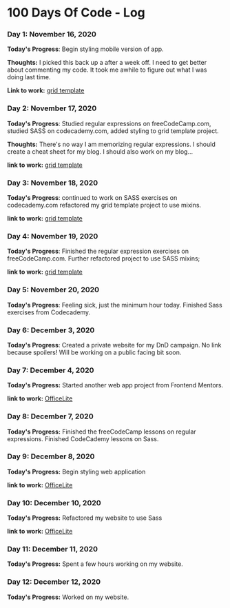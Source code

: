 # 100 Days Of Code - Log

### Day 1: November 16, 2020

**Today's Progress**: Begin styling mobile version of app.

**Thoughts:** I picked this back up a after a week off. I need to get better about commenting my code. It took me awhile to figure out what I was doing last time. 

**Link to work:** [grid template](https://testimonials-grid-git-norman.norman02.vercel.app/)


### Day 2: November 17, 2020

**Today's Progress**: Studied regular expressions on freeCodeCamp.com, studied SASS on codecademy.com, added styling to grid template project.

**Thoughts:** There's no way I am memorizing regular expressions. I should create a cheat sheet for my blog. I should also work on my blog...

**link to work:** [grid template](https://github.com/norman02/testimonials-grid.git)


### Day 3: November 18, 2020

**Today's Progress**: continued to work on SASS exercises on codecademy.com refactored my grid template project to use mixins.

**link to work:** [grid template](https://github.com/norman02/testimonials-grid.git)

### Day 4: November 19, 2020

**Today's Progress**: Finished the regular expression exercises on freeCodeCamp.com. Further refactored project to use SASS mixins;

**link to work:** [grid template](https://github.com/norman02/testimonials-grid.git)

### Day 5: November 20, 2020


**Today's Progress**: Feeling sick, just the minimum hour today. Finished Sass exercises from Codecademy.


### Day 6: December 3, 2020

**Today's Progress**: Created a private website for my DnD campaign. No link because spoilers! Will be working on a public facing bit soon.

### Day 7: December 4, 2020 

**Today's Progress:** Started another web app project from Frontend Mentors.

**link to work:** [OfficeLite](https://github.com/norman02/Officlite-coming-soon.git)

### Day 8: December 7, 2020

**Today's Progress:** Finished the freeCodeCamp lessons on regular expressions. Finished CodeCademy lessons on Sass.


### Day 9: December 8, 2020

**Today's Progress:** Begin styling web application

**link to work:** [OfficeLite](https://github.com/norman02/Officlite-coming-soon.git)


### Day 10: December 10, 2020

**Today's Progress:** Refactored my website to use Sass 

**link to work:** [OfficeLite](https://github.com/norman02/Officlite-coming-soon.git)

### Day 11: December 11, 2020

**Today's Progress:** Spent a few hours working on my website.

### Day 12: December 12, 2020

**Today's Progress:** Worked on my website.
